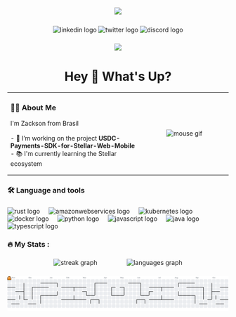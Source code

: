 
###


<div align="center">
  <img height="200" src="https://media1.giphy.com/media/v1.Y2lkPTc5MGI3NjExdmkwdnRvNXdqbGpiYmdxbzc5ZTY0Z211cDJocHFvenFqZXdsYjk5OSZlcD12MV9pbnRlcm5hbF9naWZfYnlfaWQmY3Q9cw/JlJJU8Rd2QP4qxjNBc/giphy.gif"  />
</div>





###

<div align="center">

  <!-- LinkedIn -->
  <a href="https://www.linkedin.com/in/zackson-pessoa/" target="_blank" style="text-decoration:none;">
    <img src="https://img.shields.io/static/v1?message=LinkedIn&logo=linkedin&label=&color=0077B5&logoColor=white&labelColor=&style=for-the-badge" height="25" alt="linkedin logo"/>
  </a>

  <!-- X (Twitter) -->
  <a href="https://x.com/ZacksonPessoa" target="_blank" style="text-decoration:none;">
        <img src="https://img.shields.io/static/v1?message=Twitter&logo=twitter&label=&color=1DA1F2&logoColor=white&labelColor=&style=for-the-badge" height="25" alt="twitter logo"  />
  </a>

  <!-- Discord -->
  <a href="https://discordapp.com/users/784099298303934475" target="_blank" style="text-decoration:none;">
    <img src="https://img.shields.io/static/v1?message=Discord&logo=discord&label=&color=5865F2&logoColor=white&labelColor=&style=for-the-badge" height="25" alt="discord logo"/>
  </a>


</div>

###

<div align="center">
  <img src="https://visitor-badge.laobi.icu/badge?page_id=ZacksonPessoa.ZacksonPessoa&"  />
</div>

###

<h1 align="center">Hey 👋 What's Up?</h1>


<table border="0" cellspacing="0" cellpadding="0" style="border: none;">
  <tr>
    <!-- Coluna do texto -->
    <td width="60%" valign="top" style="border: none;">
      <h3>👩‍💻 About Me</h3>
      <p>
        I'm Zackson from Brasil <br><br>
        - 🔭 I’m working on the project <b>USDC-Payments-SDK-for-Stellar-Web-Mobile</b> <br>
        - 📚 I'm currently learning the Stellar ecosystem
      </p>
    </td>
    <td width="40%" align="center" valign="middle" style="border: none;">
      <img
        src="https://media1.giphy.com/media/v1.Y2lkPTc5MGI3NjExZ2ZvM3V6OXQ3d3V1OWxmMWJ0bXZ3Z3R1NW50N3hlc2k5NGhodmpoYSZlcD12MV9pbnRlcm5hbF9naWZfYnlfaWQmY3Q9cw/JSpQIM7kiwZj1x7wZu/giphy.gif"
        width="200"
        alt="mouse gif" />
    </td>
  </tr>
</table>


###

<h3 align="left">🛠 Language and tools</h3>

###

<div align="left">
  <img src="https://cdn.jsdelivr.net/gh/devicons/devicon/icons/rust/rust-original.svg" height="40" alt="rust logo"  />
  <img width="12" />
  <img src="https://cdn.jsdelivr.net/gh/devicons/devicon/icons/amazonwebservices/amazonwebservices-line-wordmark.svg" height="40" alt="amazonwebservices logo"  />
  <img width="12" />
  <img src="https://cdn.jsdelivr.net/gh/devicons/devicon/icons/kubernetes/kubernetes-plain.svg" height="40" alt="kubernetes logo"  />
  <img width="12" />
  <img src="https://cdn.jsdelivr.net/gh/devicons/devicon/icons/docker/docker-plain-wordmark.svg" height="40" alt="docker logo"  />
  <img width="12" />
  <img src="https://cdn.jsdelivr.net/gh/devicons/devicon/icons/python/python-original.svg" height="40" alt="python logo"  />
  <img width="12" />
  <img src="https://cdn.jsdelivr.net/gh/devicons/devicon/icons/javascript/javascript-original.svg" height="40" alt="javascript logo"  />
  <img width="12" />
  <img src="https://cdn.jsdelivr.net/gh/devicons/devicon/icons/java/java-original.svg" height="40" alt="java logo"  />
  <img width="12" />
  <img src="https://cdn.jsdelivr.net/gh/devicons/devicon/icons/typescript/typescript-original.svg" height="40" alt="typescript logo"  />
</div>

###

<h3 align="left">🔥   My Stats :</h3>

###


<p align="center">
  <img src="https://streak-stats.demolab.com?user=ZacksonPessoa&locale=en&mode=daily&theme=dark&hide_border=false&border_radius=5&order=3" width="420" alt="streak graph" />
  &nbsp;&nbsp;&nbsp; &nbsp;&nbsp;&nbsp; &nbsp;&nbsp;&nbsp; &nbsp;&nbsp;&nbsp;  <!-- espaço entre as imagens -->
  <img src="https://github-readme-stats.vercel.app/api/top-langs?username=ZacksonPessoa&locale=en&hide_title=false&layout=compact&card_width=320&langs_count=5&theme=dracula&hide_border=false&order=2" width="320" alt="languages graph" />
</p>



###

<picture>
  <source media="(prefers-color-scheme: dark)" srcset="https://raw.githubusercontent.com/ZacksonPessoa/ZacksonPessoa/output/pacman-contribution-graph-dark.svg">
  <source media="(prefers-color-scheme: light)" srcset="https://raw.githubusercontent.com/ZacksonPessoa/ZacksonPessoa/output/pacman-contribution-graph.svg">
  <img alt="pacman contribution graph" src="https://raw.githubusercontent.com/ZacksonPessoa/ZacksonPessoa/output/pacman-contribution-graph.svg">
</picture>

###



###
